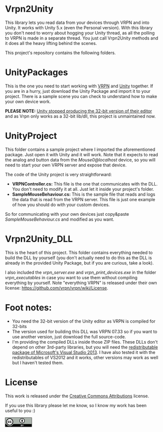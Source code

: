 Vrpn2Unity
==========
This library lets you read data from your devices through VRPN and into Unity. It works with Unity 5.x (even the Personal version). With this library you don't need to worry about hogging your Unity thread, as all the polling to VRPN is made in a separate thread. You just call Vrpn2Unity methods and it does all the heavy lifting behind the scenes.

This project's repository contains the following folders.

UnityPackages
====
This is the one you need to start working with [VRPN][2] and [Unity][4] together.
If you are in a hurry, just download the Unity Package and import it to your project. There is a sample scene you can check to understand how to make your own device work.

**PLEASE NOTE:** [Unity stopped producing the 32-bit version of their editor](https://blogs.unity3d.com/2016/11/15/end-of-support-for-32-bit-editor-for-windows/) and as Vrpn only works as a 32-bit lib/dll, this project is unmaintained now.

UnityProject
====
This folder contains a sample project where I imported the aforementioned package. Just open it with Unity and it will work.
Note that it expects to read the analog and button data from the
*Mouse0@localhost* device, so you will need to start your own
VRPN server and expose that device.

The code of the Unity project is very straightforward:

 * **VRPNController.cs:** This file is the one that communicates with the DLL.
   You don't need to modify it at all. Just let it inside your project's folder.
 * **SampleMouseBehaviour.cs:** This is the sample file that reads and logs
   the data that is read from the VRPN server. This file is just one
   example of how you should do with your custom devices.

So for communicating with your own devices just copy&paste *SampleMouseBehaviour.cs* and modified as you want.

Vrpn2Unity_DLL
====
This is the heart of this project. This folder contains everything needed to build the DLL by yourself (you don't actually need to do this as the DLL is already in the provided Unity Package, but if you are curious, take a look).

I also included the *vrpn_server.exe* and *vrpn_print_devices.exe* in the folder
*vrpn_executables* in case you want to use them without compiling everything by yourself. Note "everything VRPN" is released under their own license: https://github.com/vrpn/vrpn/wiki/License.


Foot notes:
====
* You need the 32-bit version of the Unity editor as VRPN is compiled for 32-bits
* The version used for building this DLL was VRPN 07.33 so if you want to use another version, just download the full source-code.
* I'm providing the compiled DLLs inside those ZIP files. These DLLs don't depend on other 3rd-party libraries, but you will need the [redistributable package of Microsoft's Visual Studio 2013][1]. I have also tested it with the redistributables of VS2012 and it works, other versions may work as well but I haven't tested them.

License
=======
This work is released under the [Creative Commons Attributions][3] license.

If you use this library please let me know, so I know my work has been useful to you :)

![CC Attribution](docs/images/CC-BY_icon.png?raw=true)


[1]: http://www.microsoft.com/en-us/download/details.aspx?id=40784
[2]: https://github.com/vrpn/vrpn/wiki
[3]: https://creativecommons.org/licenses/by/2.0/
[4]: https://unity3d.com/
